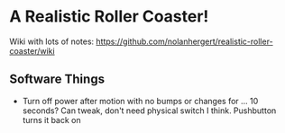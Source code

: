 # A Realistic Roller Coaster!

Wiki with lots of notes: https://github.com/nolanhergert/realistic-roller-coaster/wiki


## Software Things
  * Turn off power after motion with no bumps or changes for ... 10 seconds? Can tweak, don't need physical switch I think. Pushbutton turns it back on